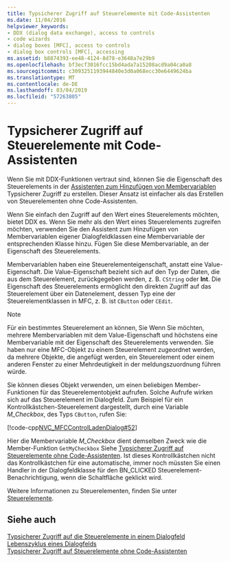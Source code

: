 ```yaml
---
title: Typsicherer Zugriff auf Steuerelemente mit Code-Assistenten
ms.date: 11/04/2016
helpviewer_keywords:
- DDX (dialog data exchange), access to controls
- code wizards
- dialog boxes [MFC], access to controls
- dialog box controls [MFC], accessing
ms.assetid: b8874393-ee48-4124-8d78-e3648a7e29b9
ms.openlocfilehash: bf3ecf3016fcc15bd4ada7a15208acd9a04ca0a8
ms.sourcegitcommit: c3093251193944840e3d0a068ecc30e6449624ba
ms.translationtype: MT
ms.contentlocale: de-DE
ms.lasthandoff: 03/04/2019
ms.locfileid: "57263805"
---
```

# <a name="type-safe-access-to-controls-with-code-wizards"></a>Typsicherer Zugriff auf Steuerelemente mit Code-Assistenten

Wenn Sie mit DDX-Funktionen vertraut sind, können Sie die Eigenschaft des Steuerelements in der [Assistenten zum Hinzufügen von Membervariablen](../ide/add-member-variable-wizard.md) Typsicherer Zugriff zu erstellen. Dieser Ansatz ist einfacher als das Erstellen von Steuerelementen ohne Code-Assistenten.

Wenn Sie einfach den Zugriff auf den Wert eines Steuerelements möchten, bietet DDX es. Wenn Sie mehr als den Wert eines Steuerelements zugreifen möchten, verwenden Sie den Assistent zum Hinzufügen von Membervariablen eigener Dialogfeldklassen eine Membervariable der entsprechenden Klasse hinzu. Fügen Sie diese Membervariable, an der Eigenschaft des Steuerelements.

Membervariablen haben eine Steuerelementeigenschaft, anstatt eine Value-Eigenschaft. Die Value-Eigenschaft bezieht sich auf den Typ der Daten, die aus dem Steuerelement, zurückgegeben werden, z. B. `CString` oder **Int**. Die Eigenschaft des Steuerelements ermöglicht den direkten Zugriff auf das Steuerelement über ein Datenelement, dessen Typ eine der Steuerelementklassen in MFC, z. B. ist `CButton` oder `CEdit`.

> [!NOTE]
>  Für ein bestimmtes Steuerelement an können, Sie Wenn Sie möchten, mehrere Membervariablen mit dem Value-Eigenschaft und höchstens eine Membervariable mit der Eigenschaft des Steuerelements verwenden. Sie haben nur eine MFC-Objekt zu einem Steuerelement zugeordnet werden, da mehrere Objekte, die angefügt werden, ein Steuerelement oder einem anderen Fenster zu einer Mehrdeutigkeit in der meldungszuordnung führen würde.

Sie können dieses Objekt verwenden, um einen beliebigen Member-Funktionen für das Steuerelementobjekt aufrufen. Solche Aufrufe wirken sich auf das Steuerelement im Dialogfeld. Zum Beispiel für ein Kontrollkästchen-Steuerelement dargestellt, durch eine Variable *M_Checkbox*, des Typs `CButton`, rufen Sie:

[!code-cpp[NVC_MFCControlLadenDialog#52](../mfc/codesnippet/cpp/type-safe-access-to-controls-with-code-wizards_1.cpp)]

Hier die Membervariable *M_Checkbox* dient demselben Zweck wie die Member-Funktion `GetMyCheckbox` Siehe [Typsicherer Zugriff auf Steuerelemente ohne Code-Assistenten](../mfc/type-safe-access-to-controls-without-code-wizards.md). Ist dieses Kontrollkästchen nicht das Kontrollkästchen für eine automatische, immer noch müssten Sie einen Handler in der Dialogfeldklasse für den BN_CLICKED Steuerelement-Benachrichtigung, wenn die Schaltfläche geklickt wird.

Weitere Informationen zu Steuerelementen, finden Sie unter [Steuerelemente](../mfc/controls-mfc.md).

## <a name="see-also"></a>Siehe auch

[Typsicherer Zugriff auf die Steuerelemente in einem Dialogfeld](../mfc/type-safe-access-to-controls-in-a-dialog-box.md)<br/>
[Lebenszyklus eines Dialogfelds](../mfc/life-cycle-of-a-dialog-box.md)<br/>
[Typsicherer Zugriff auf Steuerelemente ohne Code-Assistenten](../mfc/type-safe-access-to-controls-without-code-wizards.md)
